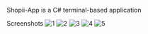 Shopii-App is a C# terminal-based application

Screenshots
![1](https://user-images.githubusercontent.com/98745942/230615337-96c0618e-d939-467f-88ed-08943f9155fb.png)
![2](https://user-images.githubusercontent.com/98745942/230614677-5ed6097b-260e-4a0d-aeef-d34da67393be.PNG)
![3](https://user-images.githubusercontent.com/98745942/230614725-2cd572e1-aeb2-4f2b-9926-4be8be92a2cc.PNG)
![4](https://user-images.githubusercontent.com/98745942/230614737-9a064501-5d59-4ff3-8666-058838d34068.PNG)
![5](https://user-images.githubusercontent.com/98745942/230614746-aba40d10-41af-47f5-a682-07e07e965707.PNG)

